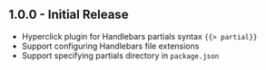 ## 1.0.0 - Initial Release

- Hyperclick plugin for Handlebars partials syntax `{{> partial}}`
- Support configuring Handlebars file extensions
- Support specifying partials directory in `package.json`

